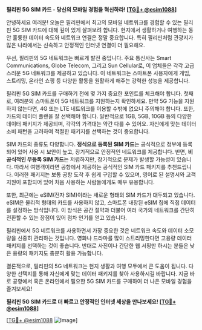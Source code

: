 **필리핀 5G SIM 카드 - 당신의 모바일 경험을 혁신하라! [[TG💪+ @esim1088](https://t.me/s/esim1088)]**

안녕하세요 여러분! 오늘은 필리핀에서 최고의 모바일 네트워크를 경험할 수 있는 필리핀 5G SIM 카드에 대해 깊이 있게 살펴보려 합니다. 현지에서 생활하거나 여행하는 동안 훌륭한 데이터 속도와 네트워크 연결은 정말 중요합니다. 특히 필리핀처럼 관광지가 많은 나라에서는 신속하고 안정적인 인터넷 연결이 더 필요해요.

우선, 필리핀의 5G 네트워크는 빠르게 발전 중입니다. 주요 통신사는 Smart Communications, Globe Telecom, 그리고 Sun Cellular로, 이 업체들은 각각 고급스러운 5G 네트워크를 제공하고 있습니다. 이 네트워크는 스마트폰 사용자에게 게임, 스트리밍, 온라인 쇼핑 등 다양한 활동을 원활하게 해주는 강력한 성능을 제공합니다.

필리핀 5G SIM 카드를 구매하기 전에 몇 가지 중요한 포인트를 체크해야 합니다. 첫째로, 여러분의 스마트폰이 5G 네트워크를 지원하는지 확인하세요. 만약 5G 기능을 지원하지 않는다면, 4G 또는 LTE 네트워크를 이용할 수밖에 없으니 주의해야 합니다. 또한, 카드의 데이터 플랜을 잘 선택해야 합니다. 일반적으로 1GB, 5GB, 10GB 등의 다양한 데이터 패키지가 제공되며, 각각의 가격대는 약간 다를 수 있어요. 자신에게 맞는 데이터 소비 패턴을 고려하여 적절한 패키지를 선택하는 것이 중요합니다.

SIM 카드의 종류도 다양합니다. **정식으로 등록된 SIM 카드**는 공식적으로 정부에 등록되어 있어 사용 시 보안이 높고, 장기적으로 안정적인 네트워크를 제공합니다. 반면, **비공식적인 무등록 SIM 카드**는 저렴하지만, 장기적으로 문제가 발생할 가능성이 있습니다. 따라서 여행객이라면 공항에서 제공하는 공식적인 SIM 카드 패키지를 추천드립니다. 이러한 패키지는 보통 공항 도착 후 쉽게 구입할 수 있으며, 영어로 된 설명서와 고객 지원이 포함되어 있어 처음 사용하는 사람들에게도 매우 유용합니다.

또한, 최근에는 eSIM(전자 SIM)이라는 새로운 형태의 SIM 카드가 대두되고 있습니다. eSIM은 물리적 형태의 카드를 사용하지 않고, 스마트폰 내장된 eSIM 칩에 직접 데이터를 설정하는 방식입니다. 이 방식은 공간 절약과 더불어 여러 국가의 네트워크를 간단히 전환할 수 있는 장점이 있어 점차 인기를 얻고 있습니다.

필리핀에서 5G 네트워크를 사용하면서 가장 중요한 것은 네트워크 속도와 데이터 소모량을 신중히 관리하는 것입니다. 영화나 드라마를 많이 스트리밍한다면 고용량 데이터 패키지를 선택하는 것이 좋습니다. 반대로 사진이나 간단한 웹 서핑만 하시는 분들은 낮은 용량의 패키지도 충분히 활용 가능합니다.

결론적으로, 필리핀의 5G 네트워크는 현지 생활과 여행 모두에서 큰 도움이 됩니다. 다양한 선택지를 통해 자신에게 맞는 데이터 패키지를 찾아 사용하시길 바랍니다. 지금 바로 공항에서 혹은 온라인에서 필요한 5G SIM 카드를 구매하여 더 나은 모바일 경험을 즐겨보세요!

**필리핀 5G SIM 카드로 더 빠르고 안정적인 인터넷 세상을 만나보세요! [[TG💪+ @esim1088](https://t.me/s/esim1088)]**

[[TG💪+ @esim1088](https://t.me/s/esim1088) ![Image](https://i.postimg.cc/Y0z9fWf4/image.png)]